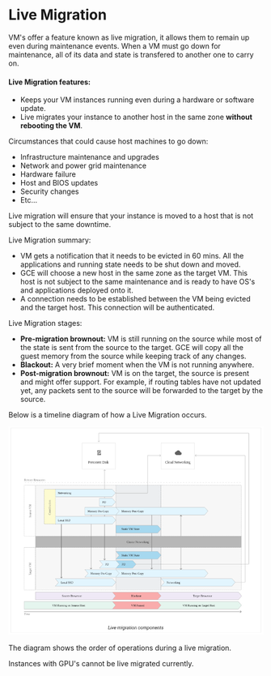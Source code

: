 # Live Migration

VM's offer a feature known as live migration, it allows them to remain up even during maintenance events.
When a VM must go down for maintenance, all of its data and state is transfered to another one to carry on.

#### Live Migration features:

 - Keeps your VM instances running even during a hardware or software update.
 - Live migrates your instance to another host in the same zone **without rebooting the VM**.

Circumstances that could cause host machines to go down:

- Infrastructure maintenance and upgrades
- Network and power grid maintenance
- Hardware failure
- Host and BIOS updates
- Security changes
- Etc...

Live migration will ensure that your instance is moved to a host that is not subject to the same downtime.

Live Migration summary:

 - VM gets a notification that it needs to be evicted in 60 mins. All the applications and running state needs to be shut down and moved.
 - GCE will choose a new host in the same zone as the target VM. This host is not subject to the same maintenance and is ready to have OS's and applications deployed onto it.
 - A connection needs to be established between the VM being evicted and the target host. This connection will be authenticated.

Live Migration stages:

 - **Pre-migration brownout:** VM is still running on the source while most of the state is sent from the source to the target. GCE will copy all the guest memory from the source while keeping track of any changes.
 - **Blackout:** A very brief moment when the VM is not running anywhere.
 - **Post-migration brownout:** VM is on the target, the source is present and might offer support. For example, if routing tables have not updated yet, any packets sent to the source will be forwarded to the target by the source.


 Below is a timeline diagram of how a Live Migration occurs.
 
![live-migration.png](attachments/8ad58cf0.png)

The diagram shows the order of operations during a live migration. 

Instances with GPU's cannot be live migrated currently.